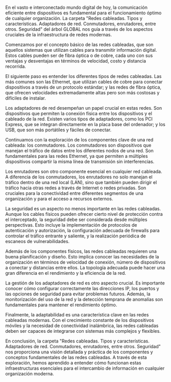 En el vasto e interconectado mundo digital de hoy, la comunicación eficiente entre dispositivos es fundamental para el funcionamiento óptimo de cualquier organización. La carpeta "Redes cableadas. Tipos y características. Adaptadores de red. Conmutadores, enrutadores, entre otros. Seguridad" del árbol GLOBAL nos guía a través de los aspectos cruciales de la infraestructura de redes modernas.

Comenzamos por el concepto básico de las redes cableadas, que son aquellos sistemas que utilizan cables para transmitir información digital. Estos cables pueden ser de fibra óptica o de cobre, cada uno con sus ventajas y desventajas en términos de velocidad, costo y distancia recorrida.

El siguiente paso es entender los diferentes tipos de redes cableadas. Las más comunes son las Ethernet, que utilizan cables de cobre para conectar dispositivos a través de un protocolo estándar; y las redes de fibra óptica, que ofrecen velocidades extremadamente altas pero son más costosas y difíciles de instalar.

Los adaptadores de red desempeñan un papel crucial en estas redes. Son dispositivos que permiten la conexión física entre los dispositivos y el cableado de la red. Existen varios tipos de adaptadores, como los PCI Express, que se integran directamente en la placa base del ordenador; y los USB, que son más portátiles y fáciles de conectar.

Continuamos con la exploración de los componentes clave de una red cableada: los conmutadores. Los conmutadores son dispositivos que manejan el tráfico de datos entre los diferentes nodos de una red. Son fundamentales para las redes Ethernet, ya que permiten a múltiples dispositivos compartir la misma línea de transmisión sin interferencias.

Los enrutadores son otro componente esencial en cualquier red cableada. A diferencia de los conmutadores, los enrutadores no solo manejan el tráfico dentro de una red local (LAN), sino que también pueden dirigir el tráfico hacia otras redes a través de Internet o redes privadas. Son cruciales para la conectividad entre diferentes segmentos de una organización y para el acceso a recursos externos.

La seguridad es un aspecto no menos importante en las redes cableadas. Aunque los cables físicos pueden ofrecer cierto nivel de protección contra el interceptado, la seguridad debe ser considerada desde múltiples perspectivas. Esto incluye la implementación de protocolos de autenticación y autorización, la configuración adecuada de firewalls para controlar el tráfico entrante y saliente, y la realización periódica de escaneos de vulnerabilidades.

Además de los componentes físicos, las redes cableadas requieren una buena planificación y diseño. Esto implica conocer las necesidades de la organización en términos de velocidad de conexión, número de dispositivos a conectar y distancias entre ellos. La topología adecuada puede hacer una gran diferencia en el rendimiento y la eficiencia de la red.

La gestión de los adaptadores de red es otro aspecto crucial. Es importante conocer cómo configurar correctamente las direcciones IP, los puertos y las opciones de seguridad para evitar problemas futuros. Además, la monitorización del uso de la red y la detección temprana de anomalías son fundamentales para mantener el rendimiento óptimo.

Finalmente, la adaptabilidad es una característica clave en las redes cableadas modernas. Con el crecimiento constante de los dispositivos móviles y la necesidad de conectividad inalámbrica, las redes cableadas deben ser capaces de integrarse con sistemas más complejos y flexibles.

En conclusión, la carpeta "Redes cableadas. Tipos y características. Adaptadores de red. Conmutadores, enrutadores, entre otros. Seguridad" nos proporciona una visión detallada y práctica de los componentes y conceptos fundamentales de las redes cableadas. A través de esta exploración, hemos aprendido a entender cómo funcionan estas infraestructuras esenciales para el intercambio de información en cualquier organización moderna.
